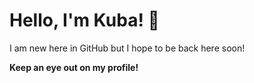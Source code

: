 # Hello, I'm Kuba! :wave:
I am new here in GitHub but I hope to be back here soon!

**Keep an eye out on my profile!**

<!---
zillakuba/zillakuba is a ✨ special ✨ repository because its `README.md` (this file) appears on your GitHub profile.
You can click the Preview link to take a look at your changes.
--->
